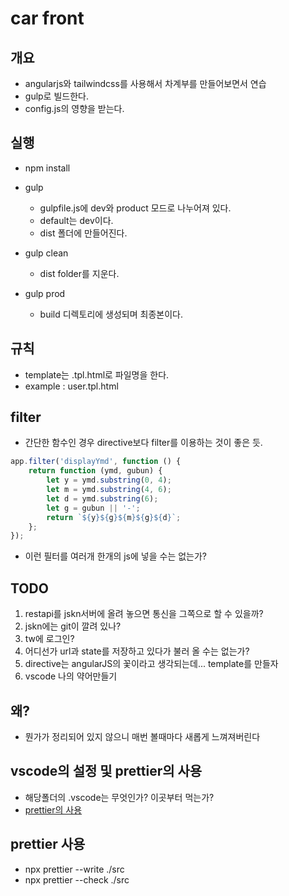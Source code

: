 # car front

## 개요

-   angularjs와 tailwindcss를 사용해서 차계부를 만들어보면서 연습
-   gulp로 빌드한다.
-   config.js의 영향을 받는다.

## 실행

-   npm install
-   gulp

    -   gulpfile.js에 dev와 product 모드로 나누어져 있다.
    -   default는 dev이다.
    -   dist 폴더에 만들어진다.

-   gulp clean
    -   dist folder를 지운다.
-   gulp prod
    -   build 디렉토리에 생성되며 최종본이다.

## 규칙

-   template는 .tpl.html로 파일명을 한다.
-   example : user.tpl.html

## filter

-   간단한 함수인 경우 directive보다 filter를 이용하는 것이 좋은 듯.

```javascript
app.filter('displayYmd', function () {
    return function (ymd, gubun) {
        let y = ymd.substring(0, 4);
        let m = ymd.substring(4, 6);
        let d = ymd.substring(6);
        let g = gubun || '-';
        return `${y}${g}${m}${g}${d}`;
    };
});
```

-   이런 필터를 여러개 한개의 js에 넣을 수는 없는가?

## TODO

1. restapi를 jskn서버에 올려 놓으면 통신을 그쪽으로 할 수 있을까?
2. jskn에는 git이 깔려 있나?
3. tw에 로그인?
4. 어디선가 url과 state를 저장하고 있다가 불러 올 수는 없는가?
5. directive는 angularJS의 꽃이라고 생각되는데... template를 만들자
6. vscode 나의 약어만들기

## 왜?

-   뭔가가 정리되어 있지 않으니 매번 볼때마다 새롭게 느껴져버린다

## vscode의 설정 및 prettier의 사용

-   해당폴더의 .vscode는 무엇인가? 이곳부터 먹는가?
-   [prettier의 사용](https://adjh54.tistory.com/20)

## prettier 사용

-   npx prettier --write ./src
-   npx prettier --check ./src
